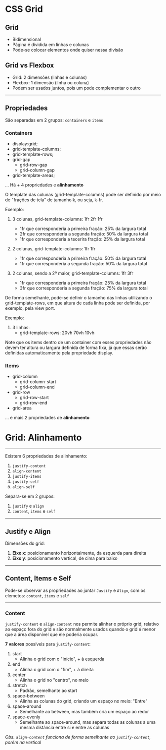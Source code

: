 # CSS Grid

## Grid

- Bidimensional
- Página é dividida em linhas e colunas
- Pode-se colocar elementos onde quiser nessa divisão

## Grid vs Flexbox

- Grid: 2 dimensões (linhas e colunas)
- Flexbox: 1 dimensão (linha ou coluna)
- Podem ser usados juntos, pois um pode complementar o outro
---
## Propriedades
São separadas em 2 grupos:
`containers` e `items`
### Containers

- display:grid;
- grid-template-columns;
- grid-template-rows;
- grid-gap
    - grid-row-gap
    - grid-column-gap
- grid-template-areas;

... Há + 4 propriedades e **alinhamento**

O template das colunas (grid-template-columns) pode ser definido
por meio de "frações de tela" de tamanho k, ou seja, k-fr. 

Exemplo:

1. 3 colunas, grid-template-columns: 1fr 2fr 1fr
    - 1fr que corresponderia a primeira fração: 25% da largura total
    - 2fr que corresponderia a segunda fração: 50% da largura total
    - 1fr que corresponderia a tecerira fração: 25% da largura total

2. 2 colunas, grid-template-columns: 1fr 1fr
    - 1fr que corresponderia a primeira fração: 50% da largura total
    - 1fr que corresponderia a segunda fração: 50% da largura total

3. 2 colunas, sendo a 2ª maior, grid-template-columns: 1fr 3fr
    - 1fr que corresponderia a primeira fração: 25% da largura total
    - 3fr que corresponderia a segunda fração: 75% da largura total 

De forma semelhante, pode-se definir o tamanho das linhas utilizando
o grid-template-rows, em que altura de cada linha pode ser definida, 
por exemplo, pela view port.

Exemplo:

1. 3 linhas:
    - grid-template-rows: 20vh 70vh 10vh

Note que os items dentro de  um container com esses propriedades não 
devem ter altura ou largura definida de forma fixa, já que essas serão
definidas automaticamente pela propriedade display.

### Items

- grid-column
    - grid-column-start
    - grid-column-end
- grid-row
    - grid-row-start
    - grid-row-end
- grid-area

... e mais 2 propriedades de **alinhamento**

# Grid: Alinhamento
---

Existem 6 propriedades de alinhamento:
1. `justify-content`
2. `align-content`
3. `justify-items`
4. `justify-self`
5. `align-self`

Separa-se em 2 grupos:
1. `justify` e `align`
2. `content`, `items` e `self`

---

## Justify e Align

Dimensões do grid:
1. **Eixo x**: posicionamento horizontalmente, da esquerda para direita
2. **Eixo y**: posicionamento vertical, de cima para baixo

---

## Content, Items e Self
Pode-se observar as propriedades ao juntar `Justify` e `Align`, com os elemetos:  `content`, `items` e `self`

---

### Content
`justify-content` e `align-content` nos permite alinhar o próprio grid, relativo ao espaço fora do grid e são normalmente usados quando o grid 
é menor que a área disponível que ele poderia ocupar.  

**7 valores** possíveis para `justify-content`:
1. start 
    - Alinha o grid com o "início", + à esquerda 
2. end 
    - Alinha o grid com o "fim", + à direita
3. center 
    - Alinha o grid no "centro", no meio 
4. stretch 
    - Padrão, semelhante ao start
5. space-between 
    - Alinha as colunas do grid, criando um espaço no meio: "Entre"
6. space-around 
    - Semelhante ao between, mas também cria um espaço ao redor 
7. space-evenly
    - Semelhante ao space-around, mas separa todas as colunas a uma mesma distância entre si e entre as colunas

*Obs. `align-content` funciona de forma semelhante ao `justify-content`, porém na vertical*



